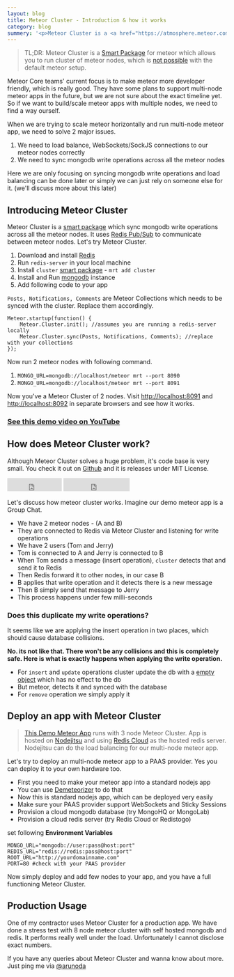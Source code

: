 ```yaml
---
layout: blog
title: Meteor Cluster - Introduction & how it works
category: blog
summery: '<p>Meteor Cluster is a <a href="https://atmosphere.meteor.com/package/cluster">Smart Package</a> for meteor which allows you to run cluster of meteor nodes and scale horizontally, which is <a href="http://stackoverflow.com/a/13716069/457224">not possible</a> with the default meteor setup.</p>'
---
```


> TL;DR: Meteor Cluster is a [Smart Package](https://atmosphere.meteor.com/package/cluster) for meteor which allows you to run cluster of meteor nodes, which is [not possible](http://stackoverflow.com/a/13716069/457224) with the default meteor setup.

Meteor Core teams' current focus is to make meteor more developer friendly, which is really good. They have some plans to support multi-node meteor apps in the future, but we are not sure about the exact timeline yet. So if we want to build/scale meteor apps with multiple nodes, we need to find a way ourself. 

When we are trying to scale meteor horizontally and run multi-node meteor app, we need to solve 2 major issues.

1. We need to load balance, WebSockets/SockJS connections to our meteor nodes correctly
2. We need to sync mongodb write operations across all the meteor nodes

Here we are only focusing on syncing mongodb write operations and load balancing can be done later or simply we can just rely on someone else for it. (we'll discuss more about this later)

## Introducing Meteor Cluster

Meteor Cluster is a [smart package](https://atmosphere.meteor.com/package/cluster) which sync mongodb write operations across all the meteor nodes. It uses [Redis Pub/Sub](http://redis.io/topics/pubsub) to communicate between meteor nodes. Let's try Meteor Cluster.

1. Download and install [Redis](http://redis.io)
2. Run `redis-server` in your local machine
3. Install `cluster` [smart package](https://atmosphere.meteor.com/package/cluster) - `mrt add cluster`
5. Install and Run [mongodb](http://www.mongodb.org/) instance
4. Add following code to your app

`Posts, Notifications, Comments` are Meteor Collections which needs to be synced with the cluster. Replace them accordingly.

    Meteor.startup(function() {
        Meteor.Cluster.init(); //assumes you are running a redis-server locally
        Meteor.Cluster.sync(Posts, Notifications, Comments); //replace with your collections
    });

Now run 2 meteor nodes with following command.

1. `MONGO_URL=mongodb://localhost/meteor mrt --port 8090`
2. `MONGO_URL=mongodb://localhost/meteor mrt --port 8091`

Now you've a Meteor Cluster of 2 nodes. Visit [http://localhost:8091](http://localhost:8091) and [http://localhost:8092](http://localhost:8091) in separate browsers and see how it works.

### [See this demo video on YouTube](http://www.youtube.com/watch?v=12NkUJEdFCw&feature=youtu.be)

## How does Meteor Cluster work?

Although Meteor Cluster solves a huge problem, it's code base is very small. You check it out on [Github](https://github.com/arunoda/meteor-cluster) and it is releases under MIT License.

<iframe src="http://ghbtns.com/github-btn.html?user=arunoda&repo=meteor-cluster&type=watch&count=true&size=large" allowtransparency="true" frameborder="0" scrolling="0" width="125px" height="30px">
</iframe>
<iframe src="http://ghbtns.com/github-btn.html?user=arunoda&repo=meteor-cluster&type=fork&count=true&size=large" allowtransparency="true" frameborder="0" scrolling="0" width="152px" height="30px">
</iframe>

Let's discuss how meteor cluster works. Imagine our demo meteor app is a Group Chat.

* We have 2 meteor nodes - (A and B)
* They are connected to Redis via Meteor Cluster and listening for write operations
* We have 2 users (Tom and Jerry)
* Tom is connected to A and Jerry is connected to B
* When Tom sends a message (insert operation), `cluster` detects that and send it to Redis
* Then Redis forward it to other nodes, in our case B
* B applies that write operation and it detects there is a new message 
* Then B simply send that message to Jerry
* This process happens under few milli-seconds

### Does this duplicate my write operations?

It seems like we are applying the insert operation in two places, which should cause database collisions.

**No. its not like that. There won't be any collisions and this is completely safe. Here is what is exactly happens when applying the write operation.**

* For `insert` and `update` operations cluster update the db with a [empty object](http://goo.gl/hS9cx) which has no effect to the db
* But meteor, detects it and synced with the database
* For `remove` operation we simply apply it

## Deploy an app with Meteor Cluster 

> [This Demo Meteor App](http://meteor-cluster.jit.su) runs with 3 node Meteor Cluster. App is hosted on [Nodejitsu](nodejitsu.com) and using [Redis Cloud](http://redis-cloud.com/) as the hosted redis server. Nodejitsu can do the load balancing for our multi-node meteor app.

Let's try to deploy an multi-node meteor app to a PAAS provider. Yes you can deploy it to your own hardware too.

* First you need to make your meteor app into a standard nodejs app
* You can use [Demeteorizer](https://github.com/OnModulus/demeteorizer) to do that
* Now this is standard nodejs app, which can be deployed very easily 
* Make sure your PAAS provider support WebSockets and Sticky Sessions
* Provision a cloud mongodb database (try MongoHQ or MongoLab)
* Provision a cloud redis server (try Redis Cloud or Redistogo)

set following **Environment Variables**

    MONGO_URL="mongodb://user:pass@host:port"
    REDIS_URL="redis://redis:pass@host:port" 
    ROOT_URL="http://yourdomainname.com"
    PORT=80 #check with your PAAS provider

Now simply deploy and add few nodes to your app, and you have a full functioning Meteor Cluster.

## Production Usage

One of my contractor uses Meteor Cluster for a production app. We have done a stress test with 8 node meteor cluster with self hosted mongodb and redis. It performs really well under the load. Unfortunately I cannot disclose exact numbers. 

If you have any queries about Meteor Cluster and wanna know about more. Just ping me via [@arunoda](http://twitter.com/arunoda)





